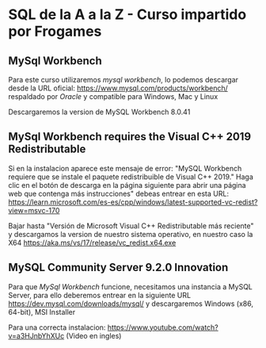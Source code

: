 # SQL de la A a la Z - Curso impartido por Frogames

## MySql Workbench

Para este curso utilizaremos *mysql workbench*, lo podemos descargar desde la URL oficial: https://www.mysql.com/products/workbench/ respaldado por *Oracle* y compatible para Windows, Mac y Linux

Descargaremos la version de MySQL Workbench 8.0.41

## MySql Workbench requires the Visual C++ 2019 Redistributable

Si en la instalacion aparece este mensaje de error: "MySQL Workbench requiere que se instale el paquete redistribuible de Visual C++ 2019." Haga clic en el botón de descarga en la página siguiente para abrir una página web que contenga más instrucciones" debeas entrear en esta URL: https://learn.microsoft.com/es-es/cpp/windows/latest-supported-vc-redist?view=msvc-170 

Bajar hasta "Versión de Microsoft Visual C++ Redistributable más reciente" y descargamos la version de nuestro sistema operativo, en nuestro caso la X64 https://aka.ms/vs/17/release/vc_redist.x64.exe 

## MySQL Community Server 9.2.0 Innovation

Para que *MySql Workbench* funcione, necesitamos una instancia a MySQL Server, para ello deberemos entrear en la siguiente URL https://dev.mysql.com/downloads/mysql/ y descargaremos Windows (x86, 64-bit), MSI Installer 

Para una correcta instalacion: https://www.youtube.com/watch?v=a3HJnbYhXUc (Video en ingles) 
